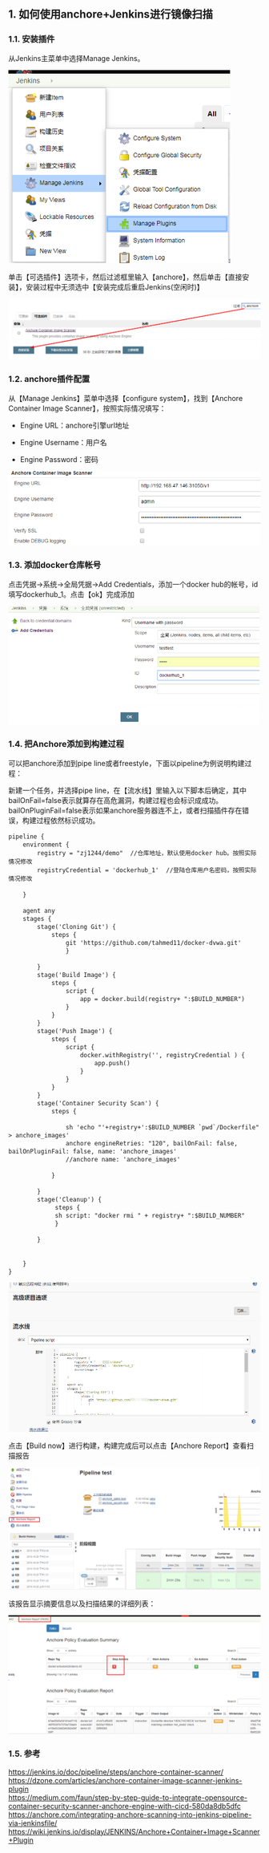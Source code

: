 ## 1. 如何使用anchore+Jenkins进行镜像扫描

### 1.1. 安装插件  

从Jenkins主菜单中选择Manage Jenkins。  

![](_v_images/20200530153148712_4778.png)  

单击【可选插件】选项卡，然后过滤框里输入【anchore】，然后单击【直接安装】，安装过程中无须选中【安装完成后重启Jenkins(空闲时)】  

![](_v_images/20200530153235702_16515.png)  

 

### 1.2. anchore插件配置  

从【Manage Jenkins】菜单中选择【configure system】，找到【Anchore Container Image Scanner】，按照实际情况填写：

- Engine URL：anchore引擎url地址

- Engine Username：用户名

- Engine Password：密码

![](_v_images/20200530153659734_25597.png)  


### 1.3. 添加docker仓库帐号

点击凭据->系统->全局凭据->Add Credentials，添加一个docker  hub的帐号，id填写dockerhub_1。点击【ok】完成添加  

![](_v_images/20200530153801050_7345.png)  

### 1.4. 把Anchore添加到构建过程  

可以把anchore添加到pipe line或者freestyle，下面以pipeline为例说明构建过程：  

新建一个任务，并选择pipe line，在【流水线】里输入以下脚本后确定，其中bailOnFail=false表示就算存在高危漏洞，构建过程也会标识成成功。bailOnPluginFail=false表示如果anchore服务器连不上，或者扫描插件存在错误，构建过程依然标识成功。

```
pipeline {
    environment {
        registry = "zj1244/demo"  //仓库地址，默认使用docker hub。按照实际情况修改
        registryCredential = 'dockerhub_1'  //登陆仓库用户名密码，按照实际情况修改
         
    }
     
    agent any
    stages {   
        stage('Cloning Git') {
            steps {
                git 'https://github.com/tahmed11/docker-dvwa.git'
                }
             
        }
        stage('Build Image') {
            steps {
                script {
                    app = docker.build(registry+ ":$BUILD_NUMBER")
                }
            }
        }
        stage('Push Image') {
            steps {
                script {
                    docker.withRegistry('', registryCredential ) {
                        app.push()
                    }
                }
            }
        }
        stage('Container Security Scan') {
            steps {
                 
                sh 'echo "'+registry+':$BUILD_NUMBER `pwd`/Dockerfile" > anchore_images'
                anchore engineRetries: "120", bailOnFail: false, bailOnPluginFail: false, name: 'anchore_images'
                //anchore name: 'anchore_images'
                 
            }
             
        }
        stage('Cleanup') {
             steps {
             sh script: "docker rmi " + registry+ ":$BUILD_NUMBER"
             }
              
        }
 
         
    }
}
```  

![](_v_images/20200530154038415_19103.png)  

点击【Build now】进行构建，构建完成后可以点击【Anchore Report】查看扫描报告  

![](_v_images/20200530154112544_13411.png)  


该报告显示摘要信息以及扫描结果的详细列表：  

![](_v_images/20200530154158936_26972.png)  

### 1.5. 参考  

https://jenkins.io/doc/pipeline/steps/anchore-container-scanner/  
https://dzone.com/articles/anchore-container-image-scanner-jenkins-plugin  
https://medium.com/faun/step-by-step-guide-to-integrate-opensource-container-security-scanner-anchore-engine-with-cicd-580da8db5dfc  
https://anchore.com/integrating-anchore-scanning-into-jenkins-pipeline-via-jenkinsfile/  
https://wiki.jenkins.io/display/JENKINS/Anchore+Container+Image+Scanner+Plugin